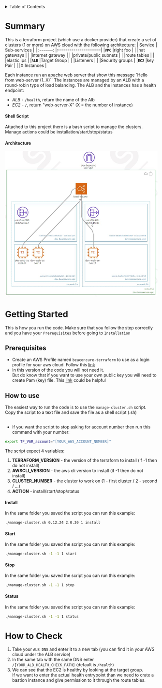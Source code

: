 <!-- TABLE OF CONTENTS -->
<details>
  <summary>Table of Contents</summary>
  <ol>
    <li><a href="#Summary">Summary</a></li>
    <li>
      <a href="#getting-started">Getting Started</a>
      <ul>
        <li><a href="#prerequisites">Prerequisites</a></li>
        <li><a href="#How to use">How to use</a></li>
      </ul>
    </li>
    <li><a href="#How to Check">How to Check</a></li>
  </ol>
</details>


# Summary
This is a terraform project (which use a docker provider) that create a set of clusters (1 or more) on AWS cloud with the following architecture:
| Service   | Sub-services          |
| :-------: |:----------------------|
|**`VPC`**  |right foo              |
|           |nat gateways           |
|           |internet gateway       |
|           |private/public subnets |
|           |route tables           |
|           |elastic ips            |
|**`ALB`**  |Target Group           |
|           |Listeners              |
|           |Security groups        |
|**`EC2`**  |key Pair               |
|           |X Instances            |


Each instance run an apache web server that show this message `Hello from web-server (1..X)``
The instances are managed by an ALB with a round-robin type of load balancing.
The ALB and the instances has a health endpoint: 
* *ALB* - `/health`, return the name of the Alb
* *EC2* - `/`, return "web-server-X" (X = the number of instance)


#### Shell Script
Attached to this project there is a bash script to manage the clusters.<br />
Manage actions could be installation/start/stop/status

#### Architecture
![architecture](resources\architecture.JPG)

# Getting Started
This is how you run the code. Make sure that you follow the step correctly and you have your `Prerequisites` before going to `Installation`
## Prerequisites
* Create an AWS Profile named `beaconcure-terraform` to use as a login profile for your aws cloud.
Follow this [link](https://medium.com/@nicksanders41/setting-up-aws-profiles-for-vscode-9257a865e042)
* In this version of the code you will not need it.<br /> 
But do know that if you want to use your own public key you will need to create Pam (key) file. 
This [link](https://www.suse.com/support/kb/doc/?id=000018152) could be helpful
## How to use

The easiest way to run the code is to use the `manage-cluster.sh` script. <br />
Copy the script to a text file and save the file as a shell script (.sh)<br /><br />
* If you want the script to stop asking for account number then run this command with your number: <br />
```sh
export TF_VAR_account="[YOUR_AWS_ACCOUNT_NUMBER]"
```
The script expect 4 variables:
1. **TERRAFORM_VERSION** - the version of the terraform to install (if -1 then do not install)
2. **AWSCLI_VERSION** - the aws cli version to install (if -1 then do not install)
3. **CLUSTER_NUMBER** - the cluster to work on (1 - first cluster / 2 - second / ...)
4. **ACTION** - install/start/stop/status
#### Install
In the same folder you saved the script you can run this example:
```sh
./manage-cluster.sh 0.12.24 2.0.30 1 install
```
#### Start
In the same folder you saved the script you can run this example:
```sh
./manage-cluster.sh -1 -1 1 start
```
#### Stop
In the same folder you saved the script you can run this example:
```sh
./manage-cluster.sh -1 -1 1 stop
```
#### Status
In the same folder you saved the script you can run this example:
```sh
./manage-cluster.sh -1 -1 1 status
```

# How to Check
1. Take your `ALB DNS` and enter it to a new tab (you can find it in your AWS cloud under the ALB service)
2. In the same tab with the same DNS enter `/[YOUR_ALB_HEALTH_CHECK_PATH]` (default is `/health`)
3. We can see that the EC2 is healthy by looking at the target group. <br />
If we want to enter the actual health entrypoint than we need to crate a bastion instance and give permission to it through the route tables.